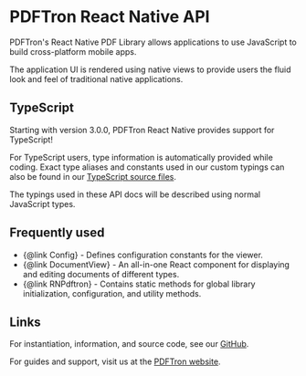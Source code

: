 # PDFTron React Native API

PDFTron's React Native PDF Library allows applications to use JavaScript to build cross-platform mobile apps. 

The application UI is rendered using native views to provide users the fluid look and feel of traditional native applications.

## TypeScript

Starting with version 3.0.0, PDFTron React Native provides support for TypeScript! 

For TypeScript users, type information is automatically provided while coding. Exact type aliases and constants used in our custom typings can also be found in our [TypeScript source files](https://github.com/PDFTron/pdftron-react-native/tree/master/src).

The typings used in these API docs will be described using normal JavaScript types. 

## Frequently used

- {@link Config} - Defines configuration constants for the viewer.
- {@link DocumentView} - An all-in-one React component for displaying and editing documents of different types.
- {@link RNPdftron} - Contains static methods for global library initialization, configuration, and utility methods.

## Links

For instantiation, information, and source code, see our [GitHub](https://github.com/PDFTron/pdftron-react-native). 

For guides and support, visit us at the [PDFTron website](https://www.pdftron.com/documentation/guides/react-native/).